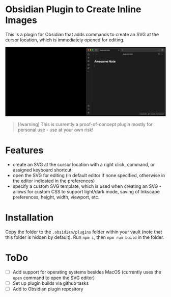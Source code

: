 # Obsidian Plugin to Create Inline Images

This is a plugin for Obsidian that adds commands to create an SVG at the cursor location, which is immediately opened for editing.

![](/assets/create_diagram_here_demo.gif)

>[!warning] This is currently a proof-of-concept plugin mostly for personal use - use at your own risk!

# Features

- create an SVG at the cursor location with a right click, command, or assigned keyboard shortcut
- open the SVG for editing (in default editor if none specified, otherwise in the editor indicated in the preferences)
- specify a custom SVG template, which is used when creating an SVG - allows for custom CSS to support light/dark mode, saving of Inkscape preferences, height, width, viewport, etc.

# Installation

Copy the folder to the `.obsidian/plugins` folder within your vault (note that this folder is hidden by default). Run `npm i`, then `npm run build` in the folder.

# ToDo

- [ ] Add support for operating systems besides MacOS (currently uses the `open` command to open the SVG editor)
- [ ] Set up plugin builds via github tasks
- [ ] Add to Obsidian plugin repository